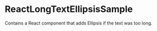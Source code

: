 # ReactLongTextEllipsisSample
Contains a React component that adds Ellipsis if the text was too long.
